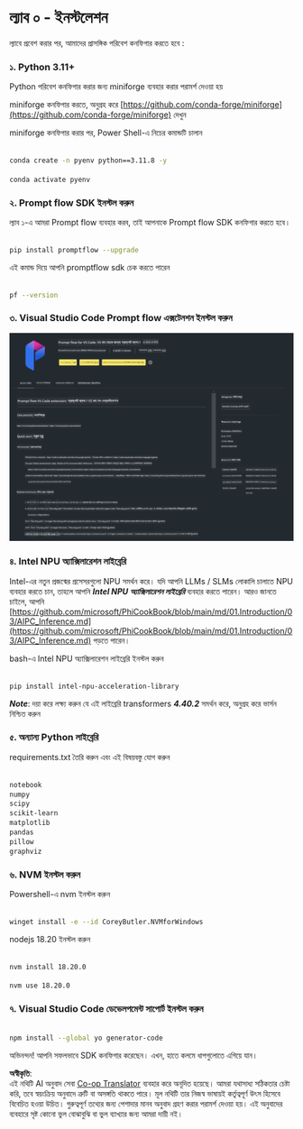 <!--
CO_OP_TRANSLATOR_METADATA:
{
  "original_hash": "a4ef39027902e82f2c33d568d2a2259a",
  "translation_date": "2025-07-17T03:49:13+00:00",
  "source_file": "md/02.Application/02.Code/Phi3/VSCodeExt/HOL/AIPC/01.Installations.md",
  "language_code": "bn"
}
-->
# **ল্যাব ০ - ইনস্টলেশন**

ল্যাবে প্রবেশ করার পর, আমাদের প্রাসঙ্গিক পরিবেশ কনফিগার করতে হবে :


### **১. Python 3.11+**

Python পরিবেশ কনফিগার করার জন্য miniforge ব্যবহার করার পরামর্শ দেওয়া হয়

miniforge কনফিগার করতে, অনুগ্রহ করে [https://github.com/conda-forge/miniforge](https://github.com/conda-forge/miniforge) দেখুন

miniforge কনফিগার করার পর, Power Shell-এ নিচের কমান্ডটি চালান

```bash

conda create -n pyenv python==3.11.8 -y

conda activate pyenv

```


### **২. Prompt flow SDK ইনস্টল করুন**

ল্যাব ১-এ আমরা Prompt flow ব্যবহার করব, তাই আপনাকে Prompt flow SDK কনফিগার করতে হবে।

```bash

pip install promptflow --upgrade

```

এই কমান্ড দিয়ে আপনি promptflow sdk চেক করতে পারেন


```bash

pf --version

```

### **৩. Visual Studio Code Prompt flow এক্সটেনশন ইনস্টল করুন**

![pf](../../../../../../../../../translated_images/pf_ext.8cf76b5846e9b8562b0dd276004237b3ff3797066b9f912d39c0ae6c88b35878.bn.png)


### **৪. Intel NPU অ্যাক্সিলারেশন লাইব্রেরি**

Intel-এর নতুন প্রজন্মের প্রসেসরগুলো NPU সমর্থন করে। যদি আপনি LLMs / SLMs লোকালি চালাতে NPU ব্যবহার করতে চান, তাহলে আপনি ***Intel NPU অ্যাক্সিলারেশন লাইব্রেরি*** ব্যবহার করতে পারেন। আরও জানতে চাইলে, আপনি [https://github.com/microsoft/PhiCookBook/blob/main/md/01.Introduction/03/AIPC_Inference.md](https://github.com/microsoft/PhiCookBook/blob/main/md/01.Introduction/03/AIPC_Inference.md) পড়তে পারেন।

bash-এ Intel NPU অ্যাক্সিলারেশন লাইব্রেরি ইনস্টল করুন


```bash

pip install intel-npu-acceleration-library

```

***Note***: দয়া করে লক্ষ্য করুন যে এই লাইব্রেরি transformers ***4.40.2*** সমর্থন করে, অনুগ্রহ করে ভার্সন নিশ্চিত করুন


### **৫. অন্যান্য Python লাইব্রেরি**


requirements.txt তৈরি করুন এবং এই বিষয়বস্তু যোগ করুন

```txt

notebook
numpy 
scipy 
scikit-learn 
matplotlib 
pandas 
pillow 
graphviz

```


### **৬. NVM ইনস্টল করুন**

Powershell-এ nvm ইনস্টল করুন


```bash

winget install -e --id CoreyButler.NVMforWindows

```

nodejs 18.20 ইনস্টল করুন


```bash

nvm install 18.20.0

nvm use 18.20.0

```

### **৭. Visual Studio Code ডেভেলপমেন্ট সাপোর্ট ইনস্টল করুন**


```bash

npm install --global yo generator-code

```

অভিনন্দন! আপনি সফলভাবে SDK কনফিগার করেছেন। এখন, হাতে কলমে ধাপগুলোতে এগিয়ে যান।

**অস্বীকৃতি**:  
এই নথিটি AI অনুবাদ সেবা [Co-op Translator](https://github.com/Azure/co-op-translator) ব্যবহার করে অনূদিত হয়েছে। আমরা যথাসাধ্য সঠিকতার চেষ্টা করি, তবে স্বয়ংক্রিয় অনুবাদে ত্রুটি বা অসঙ্গতি থাকতে পারে। মূল নথিটি তার নিজস্ব ভাষায়ই কর্তৃত্বপূর্ণ উৎস হিসেবে বিবেচিত হওয়া উচিত। গুরুত্বপূর্ণ তথ্যের জন্য পেশাদার মানব অনুবাদ গ্রহণ করার পরামর্শ দেওয়া হয়। এই অনুবাদের ব্যবহারে সৃষ্ট কোনো ভুল বোঝাবুঝি বা ভুল ব্যাখ্যার জন্য আমরা দায়ী নই।